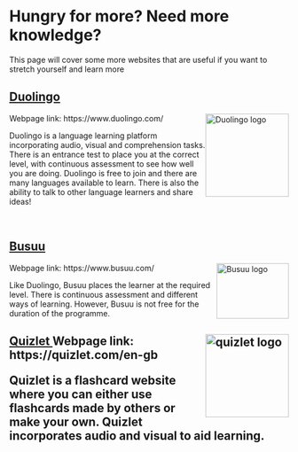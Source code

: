<h1> Hungry for more? Need more knowledge? </h1> 
<body>
<p> This page will cover some more websites that are useful if you want to stretch yourself and learn more </p>
  <h2> <a href="https://www.duolingo.com/" > Duolingo </a> </h2> <img src="https://d35aaqx5ub95lt.cloudfront.net/images/logo-with-duo.png" alt="Duolingo logo" style="float:right;width:150px;height:150px;" >
  Webpage link: https://www.duolingo.com/
 <p> Duolingo is a language learning platform incorporating audio, visual and comprehension tasks. There is an entrance test to place you at the correct level, with continuous assessment to see how well you are doing. Duolingo is free to join and there are many languages available to learn. There is also the ability to talk to other language learners and share ideas! </p>
 <br>
<p> <h2> <a href="https://www.busuu.com/" > Busuu </a> </h2>  
 <img src="https://lh3.googleusercontent.com/53v92E5zR1PfZS5tDbyWUvsulfftD0QeAk_3RaWTfAWIUjAE6GC27sY8Suoc2bLJmn5r" alt="Busuu logo" style="float:right;width:130px;height:100px;" >
 Webpage link: https://www.busuu.com/
  </p>
  <p> Like Duolingo, Busuu places the learner at the required level. There is continuous assessment and different ways of learning. However, Busuu is not free for the duration of the programme. </p>

<h2> <a href="https://quizlet.com/en-gb" > Quizlet </a> <img src="https://pbs.twimg.com/media/DsZnGbCUUAEBfGz.jpg" alt="quizlet logo" style="float:right;width:150px;height:150px;" >
  Webpage link: https://quizlet.com/en-gb
  <p> Quizlet is a flashcard website where you can either use flashcards made by others or make your own. Quizlet incorporates audio and visual to aid learning. </p>
